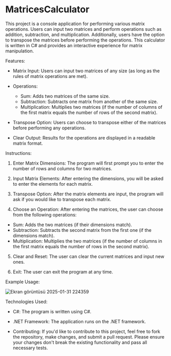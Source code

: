 # MatricesCalculator

This project is a console application for performing various matrix operations. Users can input two matrices and perform operations such as addition, subtraction, and multiplication. Additionally, users have the option to transpose the matrices before performing the operations. This calculator is written in C# and provides an interactive experience for matrix manipulation.

Features:

- Matrix Input: Users can input two matrices of any size (as long as the rules of matrix operations are met).

- Operations:
  - Sum: Adds two matrices of the same size.
  - Subtraction: Subtracts one matrix from another of the same size.
  - Multiplication: Multiplies two matrices (if the number of columns of the first matrix equals the number of rows of the second matrix).

- Transpose Option: Users can choose to transpose either of the matrices before performing any operations.

- Clear Output: Results for the operations are displayed in a readable matrix format.

Instructions:

1. Enter Matrix Dimensions: The program will first prompt you to enter the number of rows and columns for two matrices.

2. Input Matrix Elements: After entering the dimensions, you will be asked to enter the elements for each matrix.

3. Transpose Option: After the matrix elements are input, the program will ask if you would like to transpose each matrix.

4. Choose an Operation: After entering the matrices, the user can choose from the following operations:
  - Sum: Adds the two matrices (if their dimensions match).
  - Subtraction: Subtracts the second matrix from the first one (if the dimensions match).
  - Multiplication: Multiplies the two matrices (if the number of columns in the first matrix equals the number of rows in the second matrix).

5. Clear and Reset: The user can clear the current matrices and input new ones.

6. Exit: The user can exit the program at any time.

Example Usage: 

![Ekran görüntüsü 2025-01-31 224359](https://github.com/user-attachments/assets/41e91cbc-7292-4e6b-9c29-7e6858469698)

Technologies Used:

- C#: The program is written using C#.

- .NET Framework: The application runs on the .NET framework.

- Contributing: If you'd like to contribute to this project, feel free to fork the repository, make changes, and submit a pull request. Please ensure your changes don't break the existing functionality and pass all necessary tests.




